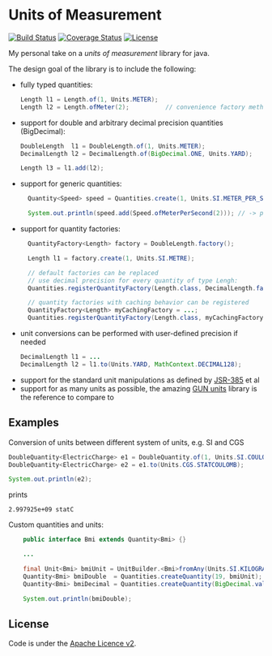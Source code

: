 # Units of Measurement

[![Build Status](https://api.travis-ci.org/netomi/uom.svg?branch=master)](https://travis-ci.org/netomi/uom)
[![Coverage Status](https://coveralls.io/repos/github/netomi/uom/badge.svg?branch=master&service=github)](https://coveralls.io/github/netomi/uom?branch=master)
[![License](http://img.shields.io/:license-apache-blue.svg)](http://www.apache.org/licenses/LICENSE-2.0.html)

My personal take on a _units of measurement_ library for java.

The design goal of the library is to include the following:

* fully typed quantities:
  ```java
  Length l1 = Length.of(1, Units.METER);
  Length l2 = Length.ofMeter(2);          // convenience factory method for SI unit 
  ```
* support for double and arbitrary decimal precision quantities (BigDecimal):
  ```java
  DoubleLength  l1 = DoubleLength.of(1, Units.METER);
  DecimalLength l2 = DecimalLength.of(BigDecimal.ONE, Units.YARD);
  
  Length l3 = l1.add(l2);
  ```
* support for generic quantities:
  ```java
    Quantity<Speed> speed = Quantities.create(1, Units.SI.METER_PER_SECOND, Speed.class);
  
    System.out.println(speed.add(Speed.ofMeterPerSecond(2))); // -> prints 3 m/s
  ```
* support for quantity factories:
  ```java
    QuantityFactory<Length> factory = DoubleLength.factory();
  
    Length l1 = factory.create(1, Units.SI.METRE);
  
    // default factories can be replaced
    // use decimal precision for every quantity of type Lengh:
    Quantities.registerQuantityFactory(Length.class, DecimalLength.factory());
  
    // quantity factories with caching behavior can be registered
    QuantityFactory<Length> myCachingFactory = ...;
    Quantities.registerQuantityFactory(Length.class, myCachingFactory);
  ```  
* unit conversions can be performed with user-defined precision if needed
  ```java
  DecimalLength l1 = ...
  DecimalLength l2 = l1.to(Units.YARD, MathContext.DECIMAL128);
  ```
* support for the standard unit manipulations as defined by [JSR-385](https://www.jcp.org/en/jsr/detail?id=385) et al
* support for as many units as possible, the amazing [GUN units](https://www.gnu.org/software/units/) library is the reference to compare to

## Examples

Conversion of units between different system of units, e.g. SI and CGS

```java
DoubleQuantity<ElectricCharge> e1 = DoubleQuantity.of(1, Units.SI.COULOMB);
DoubleQuantity<ElectricCharge> e2 = e1.to(Units.CGS.STATCOULOMB);

System.out.println(e2);
```

prints 

```2.997925e+09 statC```


Custom quantities and units:

```java
    public interface Bmi extends Quantity<Bmi> {}

    ...

    final Unit<Bmi> bmiUnit = UnitBuilder.<Bmi>fromAny(Units.SI.KILOGRAM.divide(Units.SI.METRE.pow(2))).withSymbol("B").build();
    Quantity<Bmi> bmiDouble  = Quantities.createQuantity(19, bmiUnit);
    Quantity<Bmi> bmiDecimal = Quantities.createQuantity(BigDecimal.valueOf(21), bmiUnit);

    System.out.println(bmiDouble);
```

License
-------
Code is under the [Apache Licence v2](https://www.apache.org/licenses/LICENSE-2.0.txt).